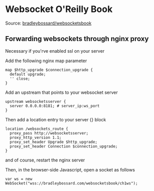 # Websocket O'Reilly Book

Source: [bradleybossard/websocketsbook](https://github.com/bradleybossard/websocketsbook/commit/4d4a3090768189433c2418e3784236039d0d6ed5)

## Forwarding websockets through nginx proxy

Necessary if you'rve enabled ssl on your server

Add the following nginx map parameter

    map $http_upgrade $connection_upgrade {
      default upgrade;
      '' close;
    }

Add an upstream that points to your websocket server

    upstream websocketsserver {
      server 0.0.0.0:8181; # server_ip:ws_port
    }

Then add a location entry to your server {} block

    location /websockets_route {
      proxy_pass http://websocketsserver;
      proxy_http_version 1.1;
      proxy_set_header Upgrade $http_upgrade;
      proxy_set_header Connection $connection_upgrade;
    }

and of course, restart the nginx server

Then, in the browser-side Javascript, open a socket as follows

    var ws = new WebSocket("wss://bradleybossard.com/websocketsbook/ch1ws");